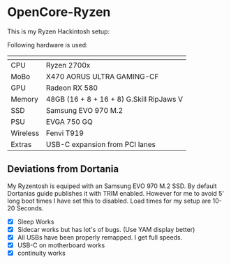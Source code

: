 # OpenCore-Ryzen

This is my Ryzen Hackintosh setup:

Following hardware is used:


| <!-- -->    | <!-- -->    |
|----------	|------------------------------------------	|
| CPU      	| Ryzen 2700x                              	|
| MoBo     	| X470 AORUS ULTRA GAMING-CF               	|
| GPU      	| Radeon RX 580                            	|
| Memory   	| 48GB (16 + 8 + 16 + 8) G.Skill RipJaws V 	|
| SSD      	| Samsung EVO 970 M.2                      	|
| PSU      	| EVGA 750 GQ                              	|
| Wireless 	| Fenvi T919                               	|
| Extras   	| USB-C expansion from PCI lanes           	|

## Deviations from Dortania
My Ryzentosh is equiped with an Samsung EVO 970 M.2 SSD. 
By default Dortanias guide publishes it with TRIM enabled. 
However for me to avoid 5' long boot times I have set this to disabled. 
Load times for my setup are 10-20 Seconds.

- [x] Sleep Works
- [x] Sidecar works but has lot's of bugs. (Use YAM display better)
- [x] All USBs have been properly remapped. I get full speeds.
- [x] USB-C on motherboard works
- [x] continuity works
